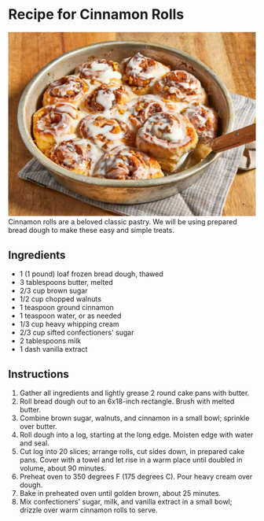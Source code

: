 # Recipe for Cinnamon Rolls
![Cinnamon Rolls](/Week01/cinnamon-rolls.jpg)
Cinnamon rolls are a beloved classic pastry. We will be using prepared bread dough to make these easy and simple treats.
## Ingredients
- 1 (1 pound) loaf frozen bread dough, thawed
- 3 tablespoons butter, melted
- 2/3 cup brown sugar
- 1/2 cup chopped walnuts
- 1 teaspoon ground cinnamon
- 1 teaspoon water, or as needed
- 1/3 cup heavy whipping cream
- 2/3 cup sifted confectioners' sugar
- 2 tablespoons milk
- 1 dash vanilla extract

## Instructions
1. Gather all ingredients and lightly grease 2 round cake pans with butter.
2. Roll bread dough out to an 6x18-inch rectangle. Brush with melted butter.
3. Combine brown sugar, walnuts, and cinnamon in a small bowl; sprinkle over butter.
4. Roll dough into a log, starting at the long edge. Moisten edge with water and seal.
5. Cut log into 20 slices; arrange rolls, cut sides down, in prepared cake pans. Cover with a towel and let rise in a warm place until doubled in volume, about 90 minutes.
6. Preheat oven to 350 degrees F (175 degrees C). Pour heavy cream over dough.
7. Bake in preheated oven until golden brown, about 25 minutes.
8. Mix confectioners' sugar, milk, and vanilla extract in a small bowl; drizzle over warm cinnamon rolls to serve.